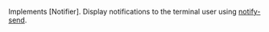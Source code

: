 Implements [Notifier]. Display notifications to the terminal user using [notify-send](https://gitlab.gnome.org/GNOME/libnotify).
